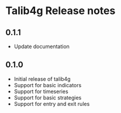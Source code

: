 # Talib4g Release notes

## 0.1.1
* Update documentation

## 0.1.0
* Initial release of talib4g
* Support for basic indicators
* Support for timeseries
* Support for basic strategies
* Support for entry and exit rules
